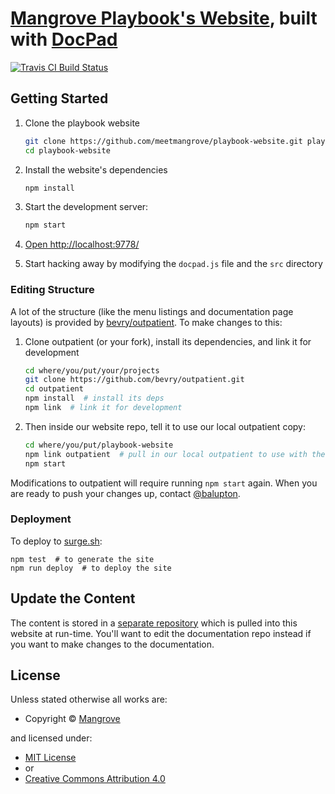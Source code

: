 # [Mangrove Playbook's Website](https://playbook.mangrove.io), built with [DocPad](https://docpad.org)

<!-- BADGES/ -->

<span class="badge-travisci"><a href="http://travis-ci.org/meetmangrove/playbook-website" title="Check this project's build status on TravisCI"><img src="https://img.shields.io/travis/meetmangrove/playbook-website/master.svg" alt="Travis CI Build Status" /></a></span>

<!-- /BADGES -->


## Getting Started

1. Clone the playbook website

    ``` bash
    git clone https://github.com/meetmangrove/playbook-website.git playbook-website
    cd playbook-website
    ```

1. Install the website's dependencies

    ``` bash
    npm install
    ```

1. Start the development server:

    ``` bash
    npm start
    ```

1. [Open http://localhost:9778/](http://localhost:9778/)

1. Start hacking away by modifying the `docpad.js` file and the `src` directory


### Editing Structure

A lot of the structure (like the menu listings and documentation page layouts) is provided by [bevry/outpatient](https://github.com/bevry/outpatient). To make changes to this:

1. Clone outpatient (or your fork), install its dependencies, and link it for development

    ``` bash
    cd where/you/put/your/projects
    git clone https://github.com/bevry/outpatient.git
    cd outpatient
    npm install  # install its deps
    npm link  # link it for development
    ```

1. Then inside our website repo, tell it to use our local outpatient copy:

    ``` bash
    cd where/you/put/playbook-website
    npm link outpatient  # pull in our local outpatient to use with the website
    npm start
    ```

Modifications to outpatient will require running `npm start` again. When you are ready to push your changes up, contact [@balupton](https://github.com/balupton).


### Deployment

To deploy to [surge.sh](https://surge.sh):

```
npm test  # to generate the site
npm run deploy  # to deploy the site
```


## Update the Content

The content is stored in a [separate repository](https://github.com/meetmangrove/playbook) which is pulled into this website at run-time. You'll want to edit the documentation repo instead if you want to make changes to the documentation.


<!-- LICENSE/ -->

<h2>License</h2>

Unless stated otherwise all works are:

<ul><li>Copyright &copy; <a href="https://mangrove.io">Mangrove</a></li></ul>

and licensed under:

<ul><li><a href="http://spdx.org/licenses/MIT.html">MIT License</a></li>
<li>or</li>
<li><a href="http://spdx.org/licenses/CC-BY-4.0.html">Creative Commons Attribution 4.0</a></li></ul>

<!-- /LICENSE -->
